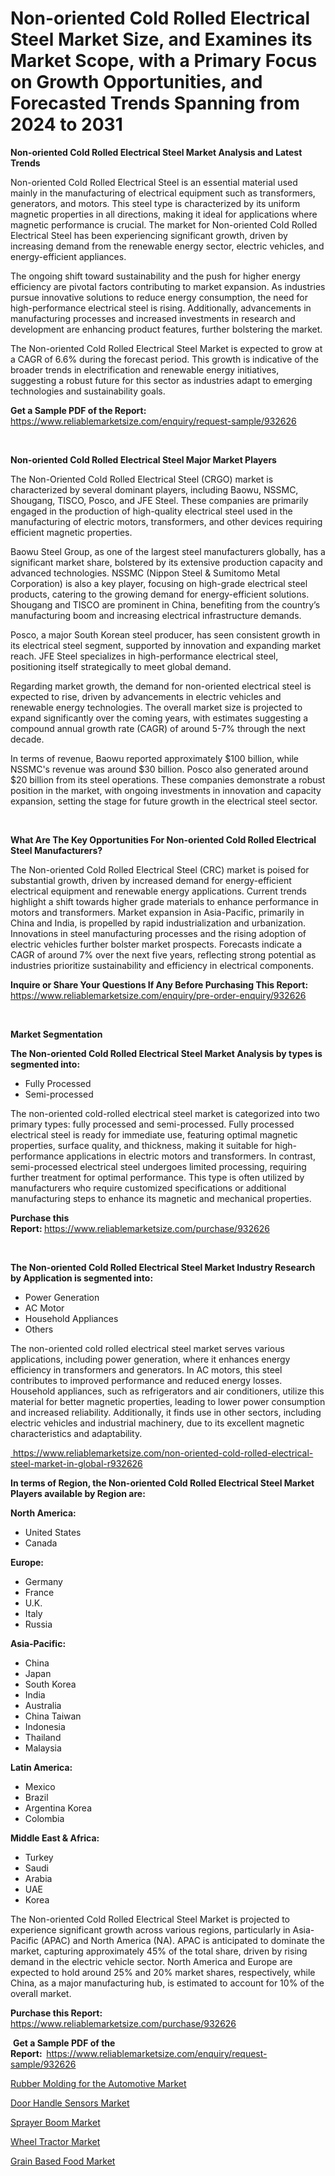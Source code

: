 <p><h1>Non-oriented Cold Rolled Electrical Steel Market Size, and Examines its Market Scope, with a Primary Focus on Growth Opportunities, and Forecasted Trends Spanning from 2024 to 2031</h1></p><p><strong>Non-oriented Cold Rolled Electrical Steel Market Analysis and Latest Trends</strong></p>
<p><p>Non-oriented Cold Rolled Electrical Steel is an essential material used mainly in the manufacturing of electrical equipment such as transformers, generators, and motors. This steel type is characterized by its uniform magnetic properties in all directions, making it ideal for applications where magnetic performance is crucial. The market for Non-oriented Cold Rolled Electrical Steel has been experiencing significant growth, driven by increasing demand from the renewable energy sector, electric vehicles, and energy-efficient appliances. </p><p>The ongoing shift toward sustainability and the push for higher energy efficiency are pivotal factors contributing to market expansion. As industries pursue innovative solutions to reduce energy consumption, the need for high-performance electrical steel is rising. Additionally, advancements in manufacturing processes and increased investments in research and development are enhancing product features, further bolstering the market.</p><p>The Non-oriented Cold Rolled Electrical Steel Market is expected to grow at a CAGR of 6.6% during the forecast period. This growth is indicative of the broader trends in electrification and renewable energy initiatives, suggesting a robust future for this sector as industries adapt to emerging technologies and sustainability goals.</p></p>
<p><strong>Get a Sample PDF of the Report:&nbsp;</strong> <a href="https://www.reliablemarketsize.com/enquiry/request-sample/932626">https://www.reliablemarketsize.com/enquiry/request-sample/932626</a></p>
<p>&nbsp;</p>
<p><strong>Non-oriented Cold Rolled Electrical Steel Major Market Players</strong></p>
<p><p>The Non-Oriented Cold Rolled Electrical Steel (CRGO) market is characterized by several dominant players, including Baowu, NSSMC, Shougang, TISCO, Posco, and JFE Steel. These companies are primarily engaged in the production of high-quality electrical steel used in the manufacturing of electric motors, transformers, and other devices requiring efficient magnetic properties.</p><p>Baowu Steel Group, as one of the largest steel manufacturers globally, has a significant market share, bolstered by its extensive production capacity and advanced technologies. NSSMC (Nippon Steel & Sumitomo Metal Corporation) is also a key player, focusing on high-grade electrical steel products, catering to the growing demand for energy-efficient solutions. Shougang and TISCO are prominent in China, benefiting from the country’s manufacturing boom and increasing electrical infrastructure demands.</p><p>Posco, a major South Korean steel producer, has seen consistent growth in its electrical steel segment, supported by innovation and expanding market reach. JFE Steel specializes in high-performance electrical steel, positioning itself strategically to meet global demand.</p><p>Regarding market growth, the demand for non-oriented electrical steel is expected to rise, driven by advancements in electric vehicles and renewable energy technologies. The overall market size is projected to expand significantly over the coming years, with estimates suggesting a compound annual growth rate (CAGR) of around 5-7% through the next decade.</p><p>In terms of revenue, Baowu reported approximately $100 billion, while NSSMC's revenue was around $30 billion. Posco also generated around $20 billion from its steel operations. These companies demonstrate a robust position in the market, with ongoing investments in innovation and capacity expansion, setting the stage for future growth in the electrical steel sector.</p></p>
<p>&nbsp;</p>
<p><strong>What Are The Key Opportunities For Non-oriented Cold Rolled Electrical Steel Manufacturers?</strong></p>
<p><p>The Non-oriented Cold Rolled Electrical Steel (CRC) market is poised for substantial growth, driven by increased demand for energy-efficient electrical equipment and renewable energy applications. Current trends highlight a shift towards higher grade materials to enhance performance in motors and transformers. Market expansion in Asia-Pacific, primarily in China and India, is propelled by rapid industrialization and urbanization. Innovations in steel manufacturing processes and the rising adoption of electric vehicles further bolster market prospects. Forecasts indicate a CAGR of around 7% over the next five years, reflecting strong potential as industries prioritize sustainability and efficiency in electrical components.</p></p>
<p><strong>Inquire or Share Your Questions If Any Before Purchasing This Report:</strong> <a href="https://www.reliablemarketsize.com/enquiry/pre-order-enquiry/932626">https://www.reliablemarketsize.com/enquiry/pre-order-enquiry/932626</a></p>
<p>&nbsp;</p>
<p><strong>Market Segmentation</strong></p>
<p><strong>The Non-oriented Cold Rolled Electrical Steel Market Analysis by types is segmented into:</strong></p>
<p><ul><li>Fully Processed</li><li>Semi-processed</li></ul></p>
<p><p>The non-oriented cold-rolled electrical steel market is categorized into two primary types: fully processed and semi-processed. Fully processed electrical steel is ready for immediate use, featuring optimal magnetic properties, surface quality, and thickness, making it suitable for high-performance applications in electric motors and transformers. In contrast, semi-processed electrical steel undergoes limited processing, requiring further treatment for optimal performance. This type is often utilized by manufacturers who require customized specifications or additional manufacturing steps to enhance its magnetic and mechanical properties.</p></p>
<p><strong>Purchase this Report:&nbsp;</strong><a href="https://www.reliablemarketsize.com/purchase/932626">https://www.reliablemarketsize.com/purchase/932626</a></p>
<p>&nbsp;</p>
<p><strong>The Non-oriented Cold Rolled Electrical Steel Market Industry Research by Application is segmented into:</strong></p>
<p><ul><li>Power Generation</li><li>AC Motor</li><li>Household Appliances</li><li>Others</li></ul></p>
<p><p>The non-oriented cold rolled electrical steel market serves various applications, including power generation, where it enhances energy efficiency in transformers and generators. In AC motors, this steel contributes to improved performance and reduced energy losses. Household appliances, such as refrigerators and air conditioners, utilize this material for better magnetic properties, leading to lower power consumption and increased reliability. Additionally, it finds use in other sectors, including electric vehicles and industrial machinery, due to its excellent magnetic characteristics and adaptability.</p></p>
<p><a href="https://www.reliablemarketsize.com/non-oriented-cold-rolled-electrical-steel-market-in-global-r932626">&nbsp;https://www.reliablemarketsize.com/non-oriented-cold-rolled-electrical-steel-market-in-global-r932626</a></p>
<p><strong>In terms of Region, the Non-oriented Cold Rolled Electrical Steel Market Players available by Region are:</strong></p>
<p>
    <p> <strong> North America: </strong>
        <ul>
            <li>United States</li>
            <li>Canada</li>
        </ul>
        </p> 
    <p> <strong> Europe: </strong>
        <ul>
            <li>Germany</li>
            <li>France</li>
            <li>U.K.</li>
            <li>Italy</li>
            <li>Russia</li>
        </ul>
        </p> 
    <p> <strong> Asia-Pacific: </strong>
        <ul>
            <li>China</li>
            <li>Japan</li>
            <li>South Korea</li>
            <li>India</li>
            <li>Australia</li>
            <li>China Taiwan</li>
            <li>Indonesia</li>
            <li>Thailand</li>
            <li>Malaysia</li>
        </ul>
        </p> 
    <p> <strong> Latin America: </strong>
        <ul>
            <li>Mexico</li>
            <li>Brazil</li>
            <li>Argentina Korea</li>
            <li>Colombia</li>
        </ul>
        </p> 
    <p> <strong> Middle East & Africa: </strong>
        <ul>
            <li>Turkey</li>
            <li>Saudi</li>
            <li>Arabia</li>
            <li>UAE</li>
            <li>Korea</li>
        </ul>
    </p>
    </p>
<p><p>The Non-oriented Cold Rolled Electrical Steel Market is projected to experience significant growth across various regions, particularly in Asia-Pacific (APAC) and North America (NA). APAC is anticipated to dominate the market, capturing approximately 45% of the total share, driven by rising demand in the electric vehicle sector. North America and Europe are expected to hold around 25% and 20% market shares, respectively, while China, as a major manufacturing hub, is estimated to account for 10% of the overall market.</p></p>
<p><strong>Purchase this Report: </strong><a href="https://www.reliablemarketsize.com/purchase/932626">https://www.reliablemarketsize.com/purchase/932626</a></p>
<p>&nbsp;<strong>Get a Sample PDF of the Report:&nbsp;&nbsp;</strong><a href="https://www.reliablemarketsize.com/enquiry/request-sample/932626">https://www.reliablemarketsize.com/enquiry/request-sample/932626</a></p>
<p><strong></strong></p>
<p><p><a href="https://issuu.com/reportprime-2/docs/rubber-molding-for-the-automotive-m_0697ac4868c8e5">Rubber Molding for the Automotive Market</a></p><p><a href="https://issuu.com/reportprime-2/docs/door-handle-sensors-market-size-203_5fa17164efdeaf">Door Handle Sensors Market</a></p><p><a href="https://medium.com/@ann75gails/the-sprayer-boom-market-has-experienced-impressive-growth-in-recent-years-expanding-its-market-4b6239104eab">Sprayer Boom Market</a></p><p><a href="https://medium.com/@ann75gails/the-comprehensive-wheel-tractor-market-research-report-is-essential-for-understanding-current-4d76e4ebdfb0">Wheel Tractor Market</a></p><p><a href="https://www.linkedin.com/pulse/what-emerging-market-trends-grain-based-food-detailed-overview-20ige?trackingId=Zf6gXpqMRf6NXTVTyNlK0w%3D%3D">Grain Based Food Market</a></p></p>